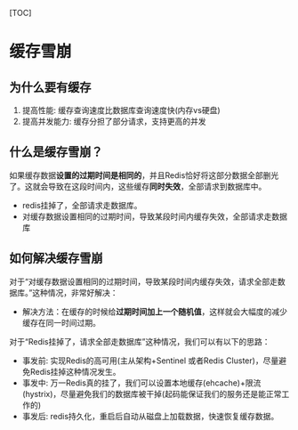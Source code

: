 [TOC]

# 缓存雪崩
## 为什么要有缓存
1. 提高性能: 缓存查询速度比数据库查询速度快(内存vs硬盘)
2. 提高并发能力: 缓存分担了部分请求，支持更高的并发

## 什么是缓存雪崩？
如果缓存数据**设置的过期时间是相同的**，并且Redis恰好将这部分数据全部删光了。这就会导致在这段时间内，这些缓存**同时失效**，全部请求到数据库中。
- redis挂掉了，全部请求走数据库。
- 对缓存数据设置相同的过期时间，导致某段时间内缓存失效，全部请求走数据库

## 如何解决缓存雪崩
对于“对缓存数据设置相同的过期时间，导致某段时间内缓存失效，请求全部走数据库。”这种情况，非常好解决：

- 解决方法：在缓存的时候给**过期时间加上一个随机值**，这样就会大幅度的减少缓存在同一时间过期。

对于“Redis挂掉了，请求全部走数据库”这种情况，我们可以有以下的思路：

- 事发前: 实现Redis的高可用(主从架构+Sentinel 或者Redis Cluster)，尽量避免Redis挂掉这种情况发生。
- 事发中: 万一Redis真的挂了，我们可以设置本地缓存(ehcache)+限流(hystrix)，尽量避免我们的数据库被干掉(起码能保证我们的服务还是能正常工作的)
- 事发后: redis持久化，重启后自动从磁盘上加载数据，快速恢复缓存数据。